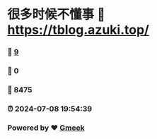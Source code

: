 # 很多时候不懂事 :link: https://tblog.azuki.top/ 
### :page_facing_up: [9](https://tblog.azuki.top//tag.html) 
### :speech_balloon: 0 
### :hibiscus: 8475 
### :alarm_clock: 2024-07-08 19:54:39 
### Powered by :heart: [Gmeek](https://github.com/Meekdai/Gmeek)
